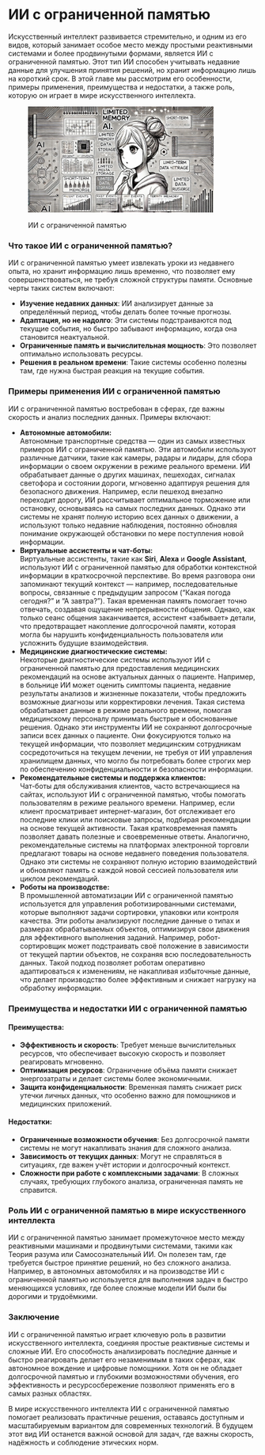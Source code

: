 # ИИ с ограниченной памятью

Искусственный интеллект развивается стремительно, и одним из его видов, который занимает особое место между простыми реактивными системами и более продвинутыми формами, является ИИ с ограниченной памятью. Этот тип ИИ способен учитывать недавние данные для улучшения принятия решений, но хранит информацию лишь на короткий срок. В этой главе мы рассмотрим его особенности, примеры применения, преимущества и недостатки, а также роль, которую он играет в мире искусственного интеллекта.

<div align="left">

<figure><img src="../../.gitbook/assets/image (1).png" alt="" width="375"><figcaption><p>ИИ с ограниченной памятью</p></figcaption></figure>

</div>

### Что такое ИИ с ограниченной памятью?

ИИ с ограниченной памятью умеет извлекать уроки из недавнего опыта, но хранит информацию лишь временно, что позволяет ему совершенствоваться, не требуя сложной структуры памяти. Основные черты таких систем включают:

* **Изучение недавних данных**: ИИ анализирует данные за определённый период, чтобы делать более точные прогнозы.
* **Адаптация, но не надолго**: Эти системы подстраиваются под текущие события, но быстро забывают информацию, когда она становится неактуальной.
* **Ограниченные память и вычислительная мощность**: Это позволяет оптимально использовать ресурсы.
* **Решения в реальном времени**: Такие системы особенно полезны там, где нужна быстрая реакция на текущие события.

### Примеры применения ИИ с ограниченной памятью

ИИ с ограниченной памятью востребован в сферах, где важны скорость и анализ последних данных. Примеры включают:

* **Автономные автомобили:** \
  Автономные транспортные средства — один из самых известных примеров ИИ с ограниченной памятью. Эти автомобили используют различные датчики, такие как камеры, радары и лидары, для сбора информации о своем окружении в режиме реального времени. ИИ обрабатывает данные о других машинах, пешеходах, сигналах светофора и состоянии дороги, мгновенно адаптируя решения для безопасного движения. Например, если пешеход внезапно переходит дорогу, ИИ рассчитывает оптимальное торможение или остановку, основываясь на самых последних данных. Однако эти системы не хранят полную историю всех данных о движении, а используют только недавние наблюдения, постоянно обновляя понимание окружающей обстановки по мере поступления новой информации.
* **Виртуальные ассистенты и чат-боты:** \
  Виртуальные ассистенты, такие как **Siri**, **Alexa** и **Google Assistant**, используют ИИ с ограниченной памятью для обработки контекстной информации в краткосрочной перспективе. Во время разговора они запоминают текущий контекст — например, последовательные вопросы, связанные с предыдущим запросом (“Какая погода сегодня?” и “А завтра?”). Такая временная память помогает точно отвечать, создавая ощущение непрерывности общения. Однако, как только сеанс общения заканчивается, ассистент «забывает» детали, что предотвращает накопление долгосрочной памяти, которая могла бы нарушить конфиденциальность пользователя или усложнить будущие взаимодействия.
* **Медицинские диагностические системы:** \
  Некоторые диагностические системы используют ИИ с ограниченной памятью для предоставления медицинских рекомендаций на основе актуальных данных о пациенте. Например, в больнице ИИ может оценить симптомы пациента, недавние результаты анализов и жизненные показатели, чтобы предложить возможные диагнозы или корректировки лечения. Такая система обрабатывает данные в режиме реального времени, помогая медицинскому персоналу принимать быстрые и обоснованные решения. Однако эти инструменты ИИ не сохраняют долгосрочные записи всех данных о пациенте. Они фокусируются только на текущей информации, что позволяет медицинским сотрудникам сосредоточиться на текущем лечении, не требуя от ИИ управления хранилищем данных, что могло бы потребовать более строгих мер по обеспечению конфиденциальности и безопасности информации.
* **Рекомендательные системы и поддержка клиентов:** \
  Чат-боты для обслуживания клиентов, часто встречающиеся на сайтах, используют ИИ с ограниченной памятью, чтобы помогать пользователям в режиме реального времени. Например, если клиент просматривает интернет-магазин, бот отслеживает его последние клики или поисковые запросы, подбирая рекомендации на основе текущей активности. Такая кратковременная память позволяет давать полезные и своевременные ответы. Аналогично, рекомендательные системы на платформах электронной торговли предлагают товары на основе недавнего поведения пользователя. Однако эти системы не сохраняют полную историю взаимодействий и обновляют память с каждой новой сессией пользователя или циклом рекомендаций.
* **Роботы на производстве:** \
  В промышленной автоматизации ИИ с ограниченной памятью используется для управления роботизированными системами, которые выполняют задачи сортировки, упаковки или контроля качества. Эти роботы анализируют последние данные о типах и размерах обрабатываемых объектов, оптимизируя свои движения для эффективного выполнения заданий. Например, робот-сортировщик может подстраивать своё положение в зависимости от текущей партии объектов, не сохраняя всю последовательность данных. Такой подход позволяет роботам оперативно адаптироваться к изменениям, не накапливая избыточные данные, что делает производство более эффективным и снижает нагрузку на обработку информации.

### Преимущества и недостатки ИИ с ограниченной памятью

#### Преимущества:

* **Эффективность и скорость**: Требует меньше вычислительных ресурсов, что обеспечивает высокую скорость и позволяет реагировать мгновенно.
* **Оптимизация ресурсов**: Ограничение объёма памяти снижает энергозатраты и делает системы более экономичными.
* **Защита конфиденциальности**: Временная память снижает риск утечки личных данных, что особенно важно для помощников и медицинских приложений.

#### Недостатки:

* **Ограниченные возможности обучения**: Без долгосрочной памяти системы не могут накапливать знания для сложного анализа.
* **Зависимость от текущих данных**: Могут не справляться в ситуациях, где важен учёт истории и долгосрочный контекст.
* **Сложности при работе с комплексными задачами**: В сложных случаях, требующих глубокого анализа, ограниченная память не справится.

### Роль ИИ с ограниченной памятью в мире искусственного интеллекта

ИИ с ограниченной памятью занимает промежуточное место между реактивными машинами и продвинутыми системами, такими как Теория разума или Самосознательный ИИ. Он полезен там, где требуется быстрое принятие решений, но без сложного анализа. Например, в автономных автомобилях и на производстве ИИ с ограниченной памятью используется для выполнения задач в быстро меняющихся условиях, где более сложные модели ИИ были бы дорогими и трудоёмкими.

### Заключение

ИИ с ограниченной памятью играет ключевую роль в развитии искусственного интеллекта, соединяя простые реактивные системы и сложные ИИ. Его способность анализировать последние данные и быстро реагировать делает его незаменимым в таких сферах, как автономное вождение и цифровые помощники. Хотя он не обладает долгосрочной памятью и глубокими возможностями обучения, его эффективность и ресурсосбережение позволяют применять его в самых разных областях.

В мире искусственного интеллекта ИИ с ограниченной памятью помогает реализовать практичные решения, оставаясь доступным и масштабируемым вариантом для современных технологий. В будущем этот вид ИИ останется важной основой для задач, где важны скорость, надёжность и соблюдение этических норм.
